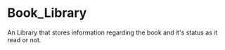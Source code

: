 # Book_Library
An Library that stores information regarding the book and it's status as it read or not.
